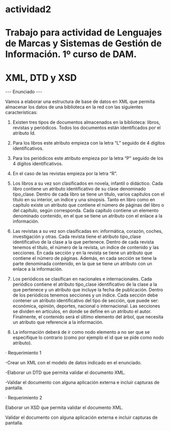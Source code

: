 # actividad2

# Trabajo para actividad de Lenguajes de Marcas y Sistemas de Gestión de Información. 1º curso de DAM.

# XML, DTD y XSD

--- Enunciado ---

Vamos a elaborar una estructura de base de datos en XML que permita almacenar los datos de una biblioteca en la red con las siguientes características:

1. Existen tres tipos de documentos almacenados en la biblioteca: libros, revistas y periódicos. Todos los documentos están identificados por el atributo Id.

2. Para los libros este atributo empieza con la letra “L” seguido de 4 dígitos identificativos.

3. Para los periódicos este atributo empieza por la letra “P” seguido de los 4 dígitos identificativos.

4. En el caso de las revistas empieza por la letra “R”.

5. Los libros a su vez son clasificados en novela, infantil o didáctico. Cada libro contiene un atributo identificativo de su clase denominado tipo_clase. Dentro de cada libro se tiene un título, varios capítulos con el título en su interior, un índice y una sinopsis. Tanto en libro como en capítulo existe un atributo que contiene el número de páginas del libro o del capítulo, según corresponda. Cada capítulo contiene un elemento denominado contenido, en el que se tiene un atributo con el enlace a la información.

6. Las revistas a su vez son clasificadas en: informática, corazón, coches, investigación y otras. Cada revista tiene el atributo tipo_clase identificativo de la clase a la que pertenece. Dentro de cada revista tenemos el título, el número de la revista, un índice de contenido y las secciones. En cada sección y en la revista se tiene un atributo que contiene el número de páginas. Además, en cada sección se tiene la parte denominada contenido, en la que se tiene un atributo con un enlace a la información.

7. Los periódicos se clasifican en nacionales e internacionales. Cada periódico contiene el atributo tipo_clase identificativo de la clase a la que pertenece y un atributo que incluye la fecha de publicación. Dentro de los periódicos tenemos secciones y un índice. Cada sección debe contener un atributo identificativo del tipo de sección, que puede ser: económica, opinión, deportes, nacional o internacional. Las secciones se dividen en artículos, en donde se define en un atributo el autor. Finalmente, el contenido será el último elemento del árbol, que necesita un atributo que referencie a la información.

8. La información deberá de ir como nodo elemento a no ser que se especifique lo contrario (como por ejemplo el id que se pide como nodo atributo).

· Requerimiento 1

-Crear un XML con el modelo de datos indicado en el enunciado.

-Elaborar un DTD que permita validar el documento XML.

-Validar el documento con alguna aplicación externa e incluir capturas de pantalla.

· Requerimiento 2

Elaborar un XSD que permita validar el documento XML.

Validar el documento con alguna aplicación externa e incluir capturas de pantalla.
